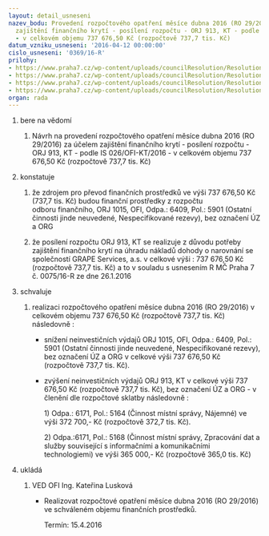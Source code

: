 ```yaml
---
layout: detail_usneseni
nazev_bodu: Provedení rozpočtového opatření měsíce dubna 2016 (RO 29/2016) za účelem
  zajištění finančního krytí - posílení rozpočtu - ORJ 913, KT - podle IS 026/OFI-KT/2016
  - v celkovém objemu 737 676,50 Kč (rozpočtově 737,7 tis. Kč)
datum_vzniku_usneseni: '2016-04-12 00:00:00'
cislo_usneseni: '0369/16-R'
prilohy:
- https://www.praha7.cz/wp-content/uploads/councilResolution/Resolutions/27564/export/Duvodovazprava~44394.docx
- https://www.praha7.cz/wp-content/uploads/councilResolution/Resolutions/27564/export/UsneseniRMC_0075_2016_R~44393.pdf
- https://www.praha7.cz/wp-content/uploads/councilResolution/Resolutions/27564/export/IS_26_OFI_KT_2016_pozadaveknarozpoctoveopatreni~44392.pdf
- https://www.praha7.cz/wp-content/uploads/councilResolution/Resolutions/27564/export/export~299608.pdf
organ: rada
---
```

<ol class="urzList_view" id="urzList">
<li class="urzClass1" id=""><span name="1">bere na vědomí</span> 
<ol class="urzOlClass">
<li class="urzClass2" style="TEXT-ALIGN: left" id=""><span><p>Návrh na provedení rozpočtového opatření měsíce dubna 2016 (RO 29/2016) za účelem zajištění finančního krytí - posílení rozpočtu - ORJ 913, KT - podle IS 026/OFI-KT/2016 - v celkovém objemu 737 676,50 Kč (rozpočtově 737,7 tis. Kč)</p></span></li></ol></li>
<li class="urzClass1" id=""><span name="6">konstatuje</span> 
<ol class="urzOlClass">
<li class="urzClass2" style="TEXT-ALIGN: left" id=""><span><p>že zdrojem pro převod finančních prostředků&nbsp;ve výši&nbsp;737 676,50&nbsp;Kč (737,7 tis. Kč) budou finanční prostředky z&nbsp;rozpočtu odboru&nbsp;finančního, ORJ 1015, OFI, Odpa.: 6409, Pol.:&nbsp;5901 (Ostatní činnosti jinde neuvedené, Nespecifikované rezevy), bez označení&nbsp;ÚZ a ORG</p></span></li>
<li class="urzClass2" style="TEXT-ALIGN: left" id=""><span><p>že posílení rozpočtu ORJ 913, KT se realizuje z důvodu&nbsp;potřeby zajištění finančního krytí na úhradu nákladů dohody o narovnání se společností GRAPE Services, a.s. v celkové výši&nbsp;: 737 676,50 Kč (rozpočtově 737,7 tis. Kč) a to v souladu s usnesením R MČ Praha 7 č. 0075/16-R ze dne 26.1.2016</p></span></li></ol></li>
<li class="urzClass1" id=""><span name="24">schvaluje</span> 
<ol class="urzOlClass">
<li class="urzClass2" style="TEXT-ALIGN: left" id=""><span><p>realizaci&nbsp;rozpočtového opatření měsíce dubna 2016 (RO 29/2016) v celkovém objemu&nbsp;737 676,50 Kč (rozpočtově 737,7 tis. Kč) následovně :&nbsp;</p></span>
<ul class="urzUlClass">
<li class="urzClass3" style="TEXT-ALIGN: left" id=""><span><p>snížení neinvestičních výdajů ORJ 1015, OFI, Odpa.: 6409, Pol.: 5901 (Ostatní činnosti jinde neuvedené, Nespecifikované rezevy), bez označení ÚZ a ORG v celkové výši 737 676,50 Kč (rozpočtově 737,7 tis. Kč).&nbsp;</p></span></li>
<li class="urzClass3" style="TEXT-ALIGN: left" id=""><span><p>zvýšení neinvestičních výdajů ORJ 913, KT v celkové výši&nbsp;737 676,50 Kč (rozpočtově 737,7 tis. Kč), bez označení&nbsp;ÚZ a ORG -&nbsp;v členění dle rozpočtové sklatby následovně :</p><p>1) Odpa.: 6171, Pol.: 5164 (Činnost místní správy, Nájemné) ve výši 372 700,- Kč (rozpočtově 372,7 tis. Kč).</p><p>2) Odpa.:6171, Pol.: 5168 (Činnost místní správy, Zpracování dat a služby související s informačními a komunikačními technologiemi) ve výši 365 000,- Kč (rozpočtově 365,0 tis. Kč)</p></span></li></ul></li></ol></li><li class="urzClass1" id="urzUkoly"><span name="1">ukládá</span><ol class="urzOlClass"><li class="urzClass2"><span><p>VED OFI Ing. Kateřina Lusková</p></span><ul class="urzUlClass"><li class="urzClass3"><span><p>Realizovat rozpočtové opatření měsíce dubna 2016 (RO 29/2016) ve schváleném objemu finančních prostředků.</p></span><span class="urzUkolTermin">  Termín:&nbsp;15.4.2016</span></li></ul></li></ol></li>
</ol>